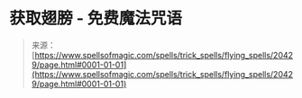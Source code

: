 <!--yml

category: 未分类

date: 2024-06-12 19:03:16

-->

# 获取翅膀 - 免费魔法咒语

> 来源：[https://www.spellsofmagic.com/spells/trick_spells/flying_spells/20429/page.html#0001-01-01](https://www.spellsofmagic.com/spells/trick_spells/flying_spells/20429/page.html#0001-01-01)
